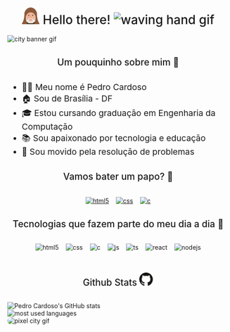 <!-- Hello There Title -->
<h1 style="text-align: center; font-weight: 500;">
    <img style="width: 2.5rem" src="./assets/obiwan-icon.png" alt="obiwan icon">
    Hello there!
    <img style="width: 2.5rem" src="https://c.tenor.com/SNL9_xhZl9oAAAAi/waving-hand-joypixels.gif" alt="waving hand gif" />
</h1>

<!-- Banner -->
<img src="https://i.pinimg.com/originals/fa/dc/b2/fadcb24075acb650de29f258af69d830.gif" alt="city banner gif" />

<!-- Sobre mim -->
<h2 style="text-align: center; margin: 2rem 0; font-weight: 500;">Um pouquinho sobre mim 👾</h2>
<ul style="font-size: 1.2rem">
    <li>🐱‍👤 Meu nome é Pedro Cardoso </li>
    <li>🏠 Sou de Brasília - DF </li>
    <li>🎓 Estou cursando graduação em Engenharia da Computação</li>
    <li>📚 Sou apaixonado por tecnologia e educação </li>
    <li>🚀 Sou movido pela resolução de problemas </li>
  </ul>

<!-- Redes sociais -->
<h2 style="text-align: center; margin: 2rem 0; font-weight: 500;">Vamos bater um papo? 👻</h2>

<div style="display: flex; gap: 1rem; flex-wrap: wrap; justify-content: center;">
    <a href="https://www.linkedin.com/in/pedroh-cardoso/" targer="_blank">
        <img align="center" alt="html5" src="https://img.shields.io/badge/LinkedIn-0077B5?style=for-the-badge&logo=linkedin&logoColor=white" />
    </a>
    <a href="mailto:phlc.dev@gmail.com" targer="_blank">
        <img align="center" alt="css" src="https://img.shields.io/badge/Gmail-D14836?style=for-the-badge&logo=gmail&logoColor=white" />
    </a>
    <a href="https://steamcommunity.com/id/ph-cardoso" targer="_blank">
        <img align="center" alt="c" src="https://img.shields.io/badge/Steam-000000?style=for-the-badge&logo=steam&logoColor=white" />
    </a>
</div>

<h2 style="text-align: center; margin: 2rem 0; font-weight: 500;">Tecnologias que fazem parte do meu dia a dia 🚀</h2>

<div style="display: flex; gap: 1rem; flex-wrap: wrap; justify-content: center;">
    <img align="center" alt="html5" src="https://img.shields.io/badge/HTML5-E34F26?style=for-the-badge&logo=html5&logoColor=white" />
    <img align="center" alt="css" src="https://img.shields.io/badge/CSS3-1572B6?style=for-the-badge&logo=css3&logoColor=white" />
    <img align="center" alt="c" src="https://img.shields.io/badge/C-00599C?style=for-the-badge&logo=c&logoColor=white" />
    <img align="center" alt="js" src="https://img.shields.io/badge/JavaScript-F7DF1E?style=for-the-badge&logo=javascript&logoColor=black" />
    <img align="center" alt="ts" src="https://img.shields.io/badge/TypeScript-007ACC?style=for-the-badge&logo=typescript&logoColor=white" />
    <img align="center" alt="react" src="https://img.shields.io/badge/React-20232A?style=for-the-badge&logo=react&logoColor=61DAFB" />
    <img align="center" alt="nodejs" src="https://img.shields.io/badge/Node.js-43853D?style=for-the-badge&logo=node.js&logoColor=white" />
</div><br/>

<!-- Sobre mim -->
<h2 style="text-align: center; margin: 2rem 0; font-weight: 500;">
    Github Stats
    <img style="width: 2rem" src="./assets/github-icon.svg"/>
</h2>


<div>
    <img src="https://github-readme-stats.vercel.app/api?username=ph-cardoso&count_private=true&hide=stars,issues&show_icons=true&theme=dark" alt="Pedro Cardoso's GitHub stats"/>
</div>
<div>
    <img src="https://github-readme-stats.vercel.app/api/top-langs/?username=ph-cardoso&theme=dark" alt="most used languages"/>
</div>

</div>
<div>
    <img style="border-radius: 1rem;"  src="https://i.pinimg.com/originals/7a/6e/9f/7a6e9f827f009db075bea9d6d3fbf2ca.gif" alt="pixel city gif"/>
</div>